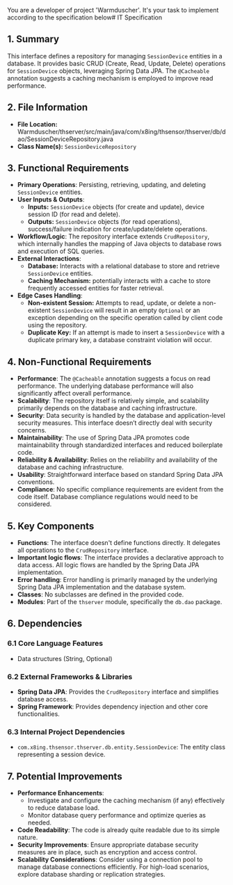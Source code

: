 You are a developer of project 'Warmduscher'. It's your task to implement according to the specification below# IT Specification

## 1. Summary

This interface defines a repository for managing `SessionDevice` entities in a database. It provides basic CRUD (Create, Read, Update, Delete) operations for `SessionDevice` objects, leveraging Spring Data JPA. The `@Cacheable` annotation suggests a caching mechanism is employed to improve read performance.

## 2. File Information

- **File Location:** Warmduscher/thserver/src/main/java/com/x8ing/thsensor/thserver/db/dao/SessionDeviceRepository.java
- **Class Name(s):** `SessionDeviceRepository`

## 3. Functional Requirements

- **Primary Operations**: Persisting, retrieving, updating, and deleting `SessionDevice` entities.
- **User Inputs & Outputs**:
    - **Inputs:** `SessionDevice` objects (for create and update), device session ID (for read and delete).
    - **Outputs:**  `SessionDevice` objects (for read operations), success/failure indication for create/update/delete operations.
- **Workflow/Logic**: The repository interface extends `CrudRepository`, which internally handles the mapping of Java objects to database rows and execution of SQL queries.
- **External Interactions**:
    - **Database:**  Interacts with a relational database to store and retrieve `SessionDevice` entities.
    - **Caching Mechanism:** potentially interacts with a cache to store frequently accessed entities for faster retrieval.
- **Edge Cases Handling**:
    - **Non-existent Session:** Attempts to read, update, or delete a non-existent `SessionDevice` will result in an empty `Optional` or an exception depending on the specific operation called by client code using the repository.
    - **Duplicate Key:** If an attempt is made to insert a `SessionDevice` with a duplicate primary key, a database constraint violation will occur.

## 4. Non-Functional Requirements

- **Performance**:  The `@Cacheable` annotation suggests a focus on read performance.  The underlying database performance will also significantly affect overall performance.
- **Scalability**:  The repository itself is relatively simple, and scalability primarily depends on the database and caching infrastructure.
- **Security**: Data security is handled by the database and application-level security measures. This interface doesn’t directly deal with security concerns.
- **Maintainability**: The use of Spring Data JPA promotes code maintainability through standardized interfaces and reduced boilerplate code.
- **Reliability & Availability**: Relies on the reliability and availability of the database and caching infrastructure.
- **Usability**: Straightforward interface based on standard Spring Data JPA conventions.
- **Compliance**: No specific compliance requirements are evident from the code itself.  Database compliance regulations would need to be considered.

## 5. Key Components

- **Functions**: The interface doesn't define functions directly. It delegates all operations to the `CrudRepository` interface.
- **Important logic flows**: The interface provides a declarative approach to data access. All logic flows are handled by the Spring Data JPA implementation.
- **Error handling**: Error handling is primarily managed by the underlying Spring Data JPA implementation and the database system.
- **Classes**: No subclasses are defined in the provided code.
- **Modules**: Part of the `thserver` module, specifically the `db.dao` package.

## 6. Dependencies

### 6.1 Core Language Features

- Data structures (String, Optional)

### 6.2 External Frameworks & Libraries

- **Spring Data JPA**: Provides the `CrudRepository` interface and simplifies database access.
- **Spring Framework**: Provides dependency injection and other core functionalities.

### 6.3 Internal Project Dependencies

- `com.x8ing.thsensor.thserver.db.entity.SessionDevice`: The entity class representing a session device.

## 7. Potential Improvements

- **Performance Enhancements**:
    - Investigate and configure the caching mechanism (if any) effectively to reduce database load.
    - Monitor database query performance and optimize queries as needed.
- **Code Readability**: The code is already quite readable due to its simple nature.
- **Security Improvements**: Ensure appropriate database security measures are in place, such as encryption and access control.
- **Scalability Considerations**: Consider using a connection pool to manage database connections efficiently.  For high-load scenarios, explore database sharding or replication strategies.